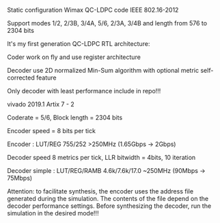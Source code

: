 Static configuration Wimax QC-LDPC code IEEE 802.16-2012

Support modes 1/2, 2/3B, 3/4A, 5/6, 2/3A, 3/4B and length from 576 to 2304 bits 

It's my first generation QC-LDPC RTL architecture:

Coder work on fly and use register architecture 

Decoder use 2D normalized Min-Sum algorithm with optional metric self-corrected feature 

Only decoder with least performance include in repo!!!

vivado 2019.1 Artix 7 - 2 

Coderate = 5/6, Block length = 2304 bits

Encoder speed = 8 bits per tick 

Encoder 	: LUT/REG 	755/252		>250MHz (1.65Gbps -> 2Gbps) 

Decoder speed 8 metrics per tick, LLR bitwidth = 4bits, 10 iteration

Decoder simple	: LUT/REG/RAMB 	4.6k/7.6k/17.0 	~250MHz (90Mbps -> 75Mbps) 

Attention: to facilitate synthesis, the encoder uses the address file generated during the simulation. The contents of the file depend on the decoder performance settings. Before synthesizing the decoder, run the simulation in the desired mode!!!





